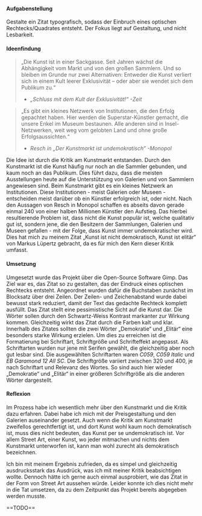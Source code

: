 #### Aufgabenstellung
Gestalte ein Zitat typografisch, sodass der Einbruch eines optischen Rechtecks/Quadrates entsteht. Der Fokus liegt auf Gestaltung, und nicht Lesbarkeit.
#### Ideenfindung
>„Die Kunst ist in einer Sackgasse. Seit Jahren wächst die Abhängigkeit vom Markt und von den großen Sammlern. Und so bleiben im Grunde nur zwei Alternativen: Entweder die Kunst verliert sich in einem Kult leerer Exklusivität – oder aber sie wendet sich dem Publikum zu.“
> - *„Schluss mit dem Kult der Exklusivität!“ -Zeit*

> „Es gibt ein kleines Netzwerk von Institutionen, die den Erfolg gepachtet haben. Hier werden die Superstar-Künstler gemacht, die unsere Enkel im Museum bestaunen. Alle anderen sind in Insel-Netzwerken, weit weg vom gelobten Land und ohne große Erfolgsaussichten.“
> - *Resch in „Der Kunstmarkt ist undemokratisch“ -Monopol*

Die Idee ist durch die Kritik am Kunstmarkt entstanden. Durch den Kunstmarkt ist die Kunst häufig nur noch an die Sammler gebunden, und kaum noch an das Publikum. Dies führt dazu, dass die meisten Ausstellungen heute auf die Unterstützung von Galerien und von Sammlern angewiesen sind.
Beim Kunstmarkt gibt es ein kleines Netzwerk an Institutionen. Diese Institutionen - meist Galerien oder Museen - entscheiden meist darüber ob ein Künstler erfolgreich ist, oder nicht. Nach den Aussagen von Resch in Monopol schaffen es abseits davon gerade einmal 240 von einer halben Millionen Künstler den Aufstieg.
Das hierbei resultierende Problem ist, dass nicht die Kunst populär ist, welche qualitativ gut ist, sondern jene, die den Besitzern der Sammlungen, Galerien und Museen gefallen - mit der Folge, dass Kunst immer undemokratischer wird.
Dies hat mich zu meinem Zitat „Kunst ist nicht demokratisch, Kunst ist elitär“ von Markus Lüpertz gebracht, da es für mich den Kern dieser Kritik umfasst.
#### Umsetzung
Umgesetzt wurde das Projekt über die Open-Source Software Gimp. Das Ziel war es, das Zitat so zu gestalten, das der Eindruck eines optischen Rechtecks entsteht. Angeordnet wurden dafür die Buchstaben zunächst im Blocksatz über drei Zeilen. Der Zeilen- und Zeichenabstand wurde dabei bewusst stark reduziert, damit der Text das gedachte Rechteck komplett ausfüllt. 
Das Zitat stellt eine pessimistische Sicht auf die Kunst dar. Die Wörter sollen durch den Schwartz-Weiss Kontrast markanter zur Wirkung kommen. Gleichzeitig wirkt das Zitat durch die Farben kalt und klar.
Innerhalb des Zitates sollten die zwei Wörter „Demokratie“ und „Elitär“ eine besonders starke Wirkung erzielen. Um dies zu erreichen ist die Formatierung bei Schriftart, Schriftgröße und Schrifteffekt angepasst. Als Schriftarten wurden nur jene mit Serifen gewählt, die gleichzeitig aber noch gut lesbar sind. Die ausgewählten Schriftarten waren *C059*, *C059 Italic* und *EB Garamond 12 All SC*.
Die Schriftgröße variiert zwischen 320 und 400, je nach Schriftart und Relevanz des Wortes. So sind auch hier wieder „Demokratie“ und „Elitär“ in einer größeren Schriftgröße als die anderen Wörter dargestellt.
#### Reflexion
Im Prozess habe ich wesentlich mehr über den Kunstmarkt und die Kritik dazu erfahren. Dabei habe ich mich mit der Preisgestaltung und den Galerien auseinander gesetzt.
Auch wenn die Kritik am Kunstmarkt zweifellos gerechtfertigt ist, und dort Kunst wohl kaum noch demokratisch ist, muss dies nicht bedeuten, das Kunst per se undemokratisch ist. Vor allem Street Art, einer Kunst, wo jeder mitmachen und nichts dem Kunstmarkt unterworfen ist, kann man wohl zurecht als demokratisch bezeichnen. 

Ich bin mit meinem Ergebnis zufrieden, da es simpel und gleichzeitig ausdrucksstark das Ausdrück, was ich mit meiner Kritik beabsichtigen wollte. Dennoch hätte ich gerne auch einmal ausprobiert, wie das Zitat in der Form von Street Art aussehen würde. Leider konnte ich dies nicht mehr in die Tat umsetzen, da zu dem Zeitpunkt das Projekt bereits abgegeben werden musste.

==TODO==